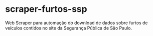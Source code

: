 # scraper-furtos-ssp
Web Scraper para automação do download de dados sobre furtos de veículos contidos no site da Segurança Pública de São Paulo.
